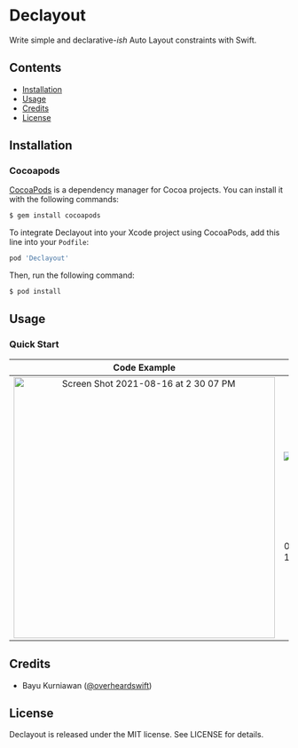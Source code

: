 # Declayout

Write simple and declarative-_ish_ Auto Layout constraints with Swift.

## Contents

- [Installation](#installation)
- [Usage](#usage)
- [Credits](#credits)
- [License](#license)

## Installation

### Cocoapods

[CocoaPods](https://cocoapods.org) is a dependency manager for Cocoa projects. You can install it with the following commands:

```bash
$ gem install cocoapods
```

To integrate Declayout into your Xcode project using CocoaPods, add this line into your `Podfile`:

```ruby
pod 'Declayout'
```
Then, run the following command:

```bash
$ pod install
```

## Usage

### Quick Start

| Code Example |   Result   |
|:------------:|:----------:|
| <img width="471" alt="Screen Shot 2021-08-16 at 2 30 07 PM" src="https://user-images.githubusercontent.com/58423976/129527187-7e315e10-f168-4420-ab90-8baadbac50a6.png">   | ![Simulator Screen Shot - iPhone 12 Pro Max - 2021-08-16 at 14 23 29](https://user-images.githubusercontent.com/58423976/129527739-d51ca7cf-2448-41ad-8184-a3b5cca89add.png) | 

 


## Credits
- Bayu Kurniawan ([@overheardswift](https://twitter.com/overheardswift))

## License
Declayout is released under the MIT license. See LICENSE for details.
